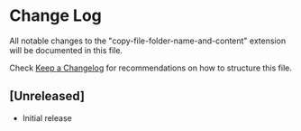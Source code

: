 # Change Log

All notable changes to the "copy-file-folder-name-and-content" extension will be documented in this file.

Check [Keep a Changelog](http://keepachangelog.com/) for recommendations on how to structure this file.

## [Unreleased]

- Initial release